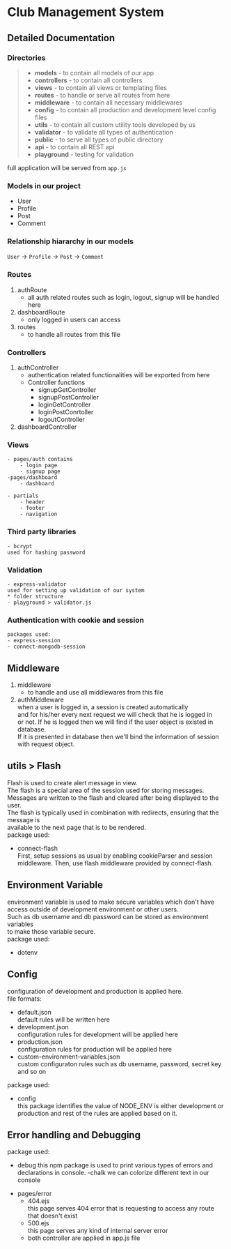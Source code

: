 # Club Management System

## Detailed Documentation

### Directories

> - **models** - to contain all models of our app
> - **controllers** - to contain all controllers
> - **views** - to contain all views or templating files
> - **routes** - to handle or serve all routes from here
> - **middleware** - to contain all necessary middlewares
> - **config** - to contain all production and development level config files
> - **utils** - to contain all custom utility tools developed by us
> - **validator** - to validate all types of authentication
> - **public** - to serve all types of public directory
> - **api** - to contain all REST api
> - **playground** - testing for validation

full application will be served from `app.js`

### Models in our project

- User
- Profile
- Post
- Comment

### Relationship hiararchy in our models

`User` -> `Profile` -> `Post` -> `Comment`

### Routes

1. authRoute
   - all auth related routes such as login, logout, signup will be handled here
2. dashboardRoute
   - only logged in users can access
3. routes
   - to handle all routes from this file

### Controllers

1. authController
   - authentication related functionalities will be exported from here
   - Controller functions
     - signupGetController
     - signupPostController
     - loginGetController
     - loginPostConrtoller
     - logoutController
2. dashboardController

### Views

    - pages/auth contains
        - login page
        - signup page
    -pages/dashboard
        - dashboard

    - partials
        - header
        - footer
        - navigation

### Third party libraries

    - bcrypt
    used for hashing password

### Validation

    - express-validator
    used for setting up validation of our system
    * folder structure
    - playground > validator.js

### Authentication with cookie and session

    packages used:
    - express-session
    - connect-mongodb-session

## Middleware

1. middleware
   - to handle and use all middlewares from this file
2. authMiddleware  
   when a user is logged in, a session is created automatically  
   and for his/her every next request we will check that he is logged in  
   or not. If he is logged then we will find if the user object is existed in database.  
   If it is presented in database then we'll bind the information of session with request object.

## utils > Flash

Flash is used to create alert message in view.  
The flash is a special area of the session used for storing messages.  
Messages are written to the flash and cleared after being displayed to the user.  
The flash is typically used in combination with redirects, ensuring that the message is  
available to the next page that is to be rendered.  
 package used:

- connect-flash  
  First, setup sessions as usual by enabling cookieParser and session middleware. Then, use flash middleware provided by connect-flash.

## Environment Variable

environment variable is used to make secure variables which don't have  
access outside of development environment or other users.  
Such as db username and db password can be stored as environment variables  
to make those variable secure.  
 package used:

- dotenv

## Config

configuration of development and production is applied here.  
 file formats:

- default.json  
  default rules will be written here
- development.json  
  configuration rules for development will be applied here
- production.json  
  configuration rules for production will be applied here
- custom-environment-variables.json  
  custom configuraton rules such as db username, password, secret key and so on

package used:

- config  
  this package identifies the value of NODE_ENV is either development or production and rest of the rules are applied based on it.

## Error handling and Debugging

package used:

- debug
  this npm package is used to print various types of errors and declarations in console.
  -chalk
  we can colorize different text in our console

* pages/error
  - 404.ejs  
    this page serves 404 error that is requesting to access any route that doesn't exist
  - 500.ejs  
    this page serves any kind of internal server error  
  - both controller are applied in app.js file
